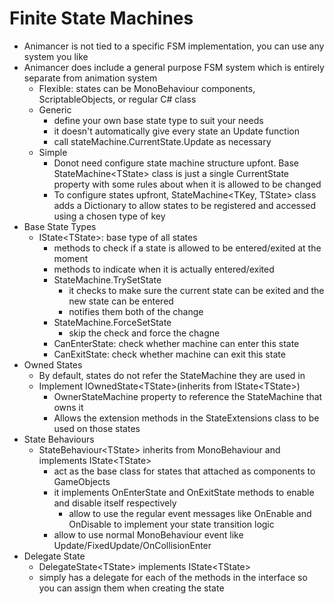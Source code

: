 # Finite State Machines

- Animancer is not tied to a specific FSM implementation, you can use any system you like
- Animancer does include a general purpose FSM system which is entirely separate from animation system
  - Flexible: states can be MonoBehaviour components, ScriptableObjects, or regular C# class
  - Generic
    - define your own base state type to suit your needs
    - it doesn't automatically give every state an Update function
    - call stateMachine.CurrentState.Update as necessary
  - Simple
    - Donot need configure state machine structure upfont. Base StateMachine\<TState> class is just a single CurrentState property with some rules about when it is allowed to be changed
    - To configure states upfront, StateMachine\<TKey, TState> class adds a Dictionary to allow states to be registered and accessed using a chosen type of key
- Base State Types
  - IState\<TState>: base type of all states
    - methods to check if a state is allowed to be entered/exited at the moment
    - methods to indicate when it is actually entered/exited
    - StateMachine.TrySetState
      - it checks to make sure the current state can be exited and the new state can be entered
      - notifies them both of the change
    - StateMachine.ForceSetState
      - skip the check and force the chagne
    - CanEnterState: check whether machine can enter this state
    - CanExitState: check whether machine can exit this state
- Owned States
  - By default, states do not refer the StateMachine they are used in
  - Implement IOwnedState\<TState>(inherits from IState\<TState>)
    - OwnerStateMachine property to reference the StateMachine that owns it
    - Allows the extension methods in the StateExtensions class to be used on those states
- State Behaviours
  - StateBehaviour\<TState> inherits from MonoBehaviour and implements IState\<TState>
    - act as the base class for states that attached as components to GameObjects
    - it implements OnEnterState and OnExitState methods to enable and disable itself respectively
      - allow to use the regular event messages like OnEnable and OnDisable to implement your state transition logic
    - allow to use normal MonoBehaviour event like Update/FixedUpdate/OnCollisionEnter
- Delegate State
  - DelegateState\<TState> implements IState\<TState>
  - simply has a delegate for each of the methods in the interface so you can assign them when creating the state

